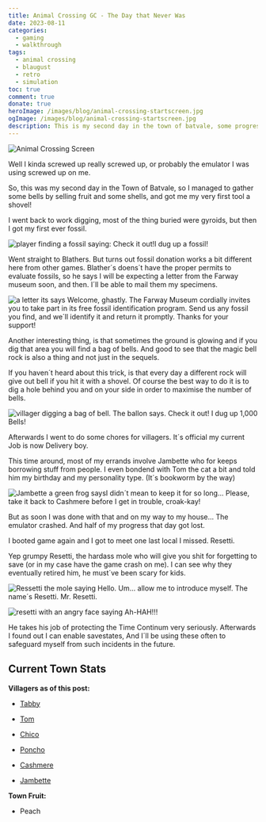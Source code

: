 ```yaml
---
title: Animal Crossing GC - The Day that Never Was
date: 2023-08-11
categories:
  - gaming
  - walkthrough
tags:
  - animal crossing
  - blaugust
  - retro
  - simulation
toc: true
comment: true
donate: true
heroImage: /images/blog/animal-crossing-startscreen.jpg
ogImage: /images/blog/animal-crossing-startscreen.jpg
description: This is my second day in the town of batvale, some progress has been made then unmade. But I got to find a secret character at least.  The wonders of emulation.
---
```

![Animal Crossing Screen](/images/blog/animal-crossing-startscreen.jpg)

Well I kinda screwed up really screwed up, or probably the emulator I was using screwed up on me.

So, this was my second day in the Town of Batvale, so I managed to gather some bells by selling fruit and some shells, and got me my very first tool a shovel!

I went back to work digging, most of the thing buried were gyroids, but then I got my first ever fossil.

![player finding a fossil saying: Check it out!I dug up a fossil!](/images/2023/Screenshot_2023-08-07-17-41-34-463_org.dolphinemu.dolphinemu.md.jpeg#center)

Went straight to Blathers. But turns out fossil donation works a bit different here from other games. Blather´s doens´t have the proper permits to evaluate fossils, so he says I will be expecting a letter from the Farway museum soon, and then. I´ll be able to mail them my specimens.


![a letter its says
Welcome, ghastly.
The Farway Museum cordially invites you to take part in its free fossil identification program. Send us any fossil you find, and we´ll identify it and return it promptly.
Thanks for your support!](/images/2023/Screenshot_2023-08-07-17-28-51-536_org.dolphinemu.dolphinemu.md.jpeg#center)

Another interesting thing, is that sometimes the ground is glowing and if you dig that area you will find a bag of bells. And good to see that the magic bell rock is also a thing and not just in the sequels.

If you haven´t heard about this trick, is that every day a different rock will give out bell if you hit it with a shovel. Of course the best way to do it is to dig a hole behind you and on your side in order to maximise the number of bells.

![villager digging a bag of bell.
The ballon says.
Check it out! I dug up 1,000 Bells!](/images/2023/Screenshot_2023-08-06-20-30-21-920_org.dolphinemu.dolphinemu.md.jpeg#center "Treasure Hunting here we go.")


Afterwards I went to do some chores for villagers. It´s official my current Job is now Delivery boy.

This time around, most of my errands involve Jambette who for keeps borrowing stuff from people. I even bondend with Tom the cat a bit and told him my birthday and my personality type. (It´s bookworm by the way)

![Jambette a green frog saysI didn´t mean to keep it for so long... Please, take it back to Cashmere before I get in trouble, croak-kay! ](/images/2023/Screenshot_2023-08-06-20-28-07-002_org.dolphinemu.dolphinemu.md.jpeg#center)


But as soon I was done with that and on my way to my house... The emulator crashed. And half of my progress that day got lost.

I booted game again and I got to meet one last local I missed. Resetti.

Yep grumpy Resetti, the hardass mole who will give you shit for forgetting to save (or in my case have the game crash on me). I can see why they eventually retired him, he must´ve been scary for kids.

![Ressetti the mole saying Hello. Um... allow me to introduce myself. The name´s Resetti. Mr. Resetti.](/images/2023/Screenshot_2023-08-06-21-50-11-489_org.dolphinemu.dolphinemu.md.jpeg#center)

![resetti with an angry face saying Ah-HAH!!!](/images/2023/Screenshot_2023-08-06-21-50-57-169_org.dolphinemu.dolphinemu.md.jpeg#center)

He takes his job of protecting the Time Continum very seriously. Afterwards I found out I can enable savestates, And I´ll be using these often to safeguard myself from such incidents in the future.

## **Current Town Stats**

**Villagers as of this post:**

- [Tabby](https://nookipedia.com/wiki/Tabby)

- [Tom](https://nookipedia.com/wiki/Tom)

- [Chico](https://nookipedia.com/wiki/Chico)

- [Poncho](https://nookipedia.com/wiki/Poncho)

- [Cashmere](https://nookipedia.com/wiki/Cashmere)

- [Jambette](https://nookipedia.com/wiki/Jambette)

**Town Fruit:**

- Peach





